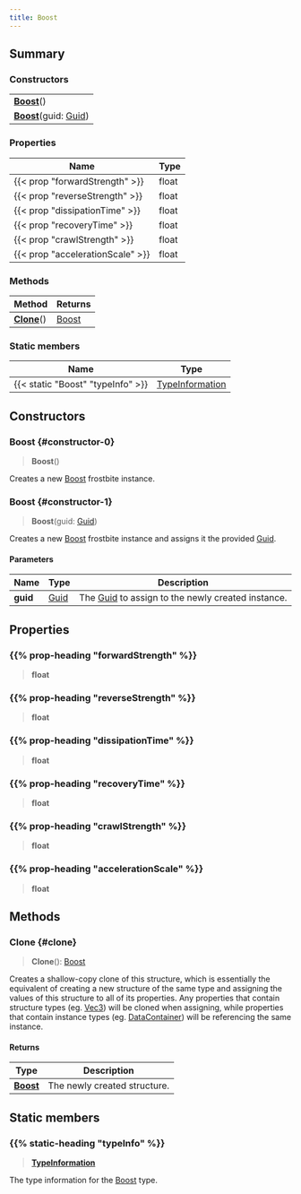 ```yaml
---
title: Boost
---
```


## Summary

### Constructors

|  |
| --- |
| **[Boost](#constructor-0)**() |
| **[Boost](#constructor-1)**(guid: [Guid](/vext/ref/shared/type/guid)) |

### Properties

| Name | Type |
| ---- | ---- |
| {{< prop "forwardStrength" >}} | float |
| {{< prop "reverseStrength" >}} | float |
| {{< prop "dissipationTime" >}} | float |
| {{< prop "recoveryTime" >}} | float |
| {{< prop "crawlStrength" >}} | float |
| {{< prop "accelerationScale" >}} | float |

### Methods

| Method | Returns |
| ------ | ------- |
| **[Clone](#clone)**() | [Boost](/vext/ref/fb/boost) |

### Static members

| Name | Type |
| ---- | ---- |
| {{< static "Boost" "typeInfo" >}} | [TypeInformation](/vext/ref/shared/type/typeinformation) |

## Constructors

### Boost {#constructor-0}

> **Boost**()

Creates a new [Boost](/vext/ref/fb/boost) frostbite instance.

### Boost {#constructor-1}

> **Boost**(guid: [Guid](/vext/ref/shared/type/guid))

Creates a new [Boost](/vext/ref/fb/boost) frostbite instance and assigns it the provided [Guid](/vext/ref/shared/type/guid).

#### Parameters

| Name | Type | Description |
| ---- | ---- | ----------- |
| **guid** | [Guid](/vext/ref/shared/type/guid) | The [Guid](/vext/ref/shared/type/guid) to assign to the newly created instance. |

## Properties

### {{% prop-heading "forwardStrength" %}}

> **float**

### {{% prop-heading "reverseStrength" %}}

> **float**

### {{% prop-heading "dissipationTime" %}}

> **float**

### {{% prop-heading "recoveryTime" %}}

> **float**

### {{% prop-heading "crawlStrength" %}}

> **float**

### {{% prop-heading "accelerationScale" %}}

> **float**

## Methods

### Clone {#clone}

> **Clone**(): [Boost](/vext/ref/fb/boost)

Creates a shallow-copy clone of this structure, which is essentially the equivalent of creating a new structure of the same type and assigning the values of this structure to all of its properties. Any properties that contain structure types (eg. [Vec3](/vext/ref/shared/type/vec3)) will be cloned when assigning, while properties that contain instance types (eg. [DataContainer](/vext/ref/shared/type/datacontainer)) will be referencing the same instance.

#### Returns

| Type | Description |
| ---- | ----------- |
| **[Boost](/vext/ref/fb/boost)** | The newly created structure. |

## Static members

### {{% static-heading "typeInfo" %}}

> **[TypeInformation](/vext/ref/shared/type/typeinformation)**

The type information for the [Boost](/vext/ref/fb/boost) type.


